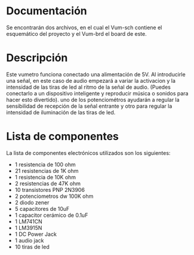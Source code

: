# Documentación
Se encontrarán dos archivos, en el cual el Vum-sch contiene el esquemático del proyecto y el Vum-brd el board de este. 
# Descripción
Este vumetro funciona conectado una alimentación de 5V. Al introducirle una señal, en este caso de audio empezará a variar la activacion y la intensidad de las tiras de led al ritmo de la señal de audio. (Puedes conectarlo a un dispositivo inteligente y reproducir música o sonidos para hacer esto divertido).
uno de los potenciométros ayudarán a regular la sensibilidad de recepción de la señal entrante y otro para regular la intensidad de iluminación de las tiras de led.
# Lista de componentes
La lista de componentes electrónicos utilizados son los siguientes:
* 1 resistencia de 100 ohm
* 21 resistencias de 1K ohm 
* 1 resistencia de 10K ohm
* 2 resistencias de 47K ohm 
* 10 transistores PNP 2N3906
* 2 potenciometros dw 100K ohm
* 2 diodo zener
* 5 capacitores de 10uF
* 1 capacitor cerámico de 0.1uF
* 1 LM741CN
* 1 LM3915N
* 1 DC Power Jack
* 1 audio jack
* 10 tiras de led 
